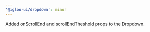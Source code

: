 ```yaml
---
'@igloo-ui/dropdown': minor
---
```


Added onScrollEnd and scrollEndTheshold props to the Dropdown.
